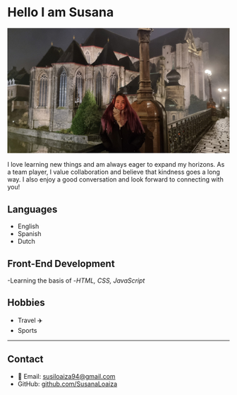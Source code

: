 # Hello I am Susana

![SusanaLoaiza](./img/susana.jpg)

I love learning new things and am always eager to expand my horizons. As a team
player, I value collaboration and believe that kindness goes a long way. I also
enjoy a good conversation and look forward to connecting with you!

## Languages

- English
- Spanish
- Dutch

## Front-End Development

-Learning the basis of -_HTML, CSS, JavaScript_

## Hobbies

- Travel :airplane:
- Sports

---

## Contact

- 📧 Email: <susiloaiza94@gmail.com>
- GitHub: [github.com/SusanaLoaiza](https://github.com/SusanaLoaiza)

